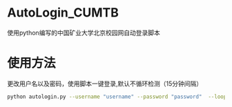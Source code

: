 # AutoLogin_CUMTB
使用python编写的中国矿业大学北京校园网自动登录脚本

# 使用方法
更改用户名以及密码，使用脚本一键登录,默认不循环检测（15分钟间隔）

```bash
python autologin.py --username "username" --password "password"  --loop True
```
